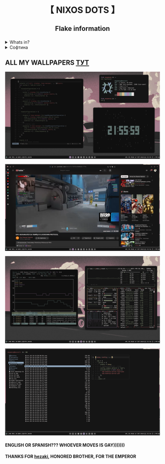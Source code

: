 <div align="center">
	<h1>【 NIXOS DOTS 】</h1>
</div>

<div align="center">
	<h2>Flake information</h2>
	<h3></h3>
</div>

 <details> 
  <summary>Whats in?</summary>
     
  - **Paradise**: using cool colorscheme [paradise](https://github.com/paradise-theme/paradise)
  - **Two configurations**: i using two machines: PC and Thinkpad
  - **Hyprland is GOAT**: cool and many-feature wm [hyprland](https://github.com/hyprwm/Hyprland)
  - **ANIMATIONS!11!!**: animations is cool))))
  - **WIP**: it isnt finally version
</details>

<details>
  <summary>Софтина</summary>


  | Название | Описание |
  | ------------- | ------------- |
	| Desktop utilites |
	| [hyprland](https://github.com/hyprwm/hyprland) | Best window manager |
  | [kitty](https://github.com/kovidgoyal/kitty) | Very good terminal with image preview |
  | [foot](https://codeberg.org/dnkl/foot) | Simplest terminal |
	| [grimblast](https://github.com/hyprwm/contrib/tree/main/grimblast) | Screenshoter |
  | [nwg-drawer](https://github.com/nwg-piotr/nwg-drawer) | Gnome-like launcher |
  | [waybar](https://github.com/Alexays/Waybar) | Bar for waylands |
	| CLI utilites |
  | [fish](https://github.com/fish-shell/fish-shell) | Just working shell |
  | [fastfetch](https://github.com/fastfetch-cli/fastfetch) | Fetch for be cool rices |
	| [yazi](https://github.com/sxyazi/yazi) | Rusted file-manager great!!! |
  | [joshuto](https://github.com/kamiyaa/joshuto) | Rusted file-manager |
  | [helix](https://github.com/helix-editor/helix) | Best text editor with vi-like keys |
  | [micro](https://github.com/zyedidia/micro) | Simplest fucking text editor |
  | [cava](https://github.com/karlstav/cava) | Sound visualizer |
  | [eza](https://github.com/eza-community/eza) | Rusted ls with icons |
  | [lutgen](https://github.com/ozwaldorf/lutgen-rs) | Rusted lut |
	| [nvtop](https://github.com/Syllo/nvtop) | Top for GPU |
	| [btop](https://github.com/aristocratos/btop) | Very informated top |
  | [doas](https://wiki.archlinux.org/title/Doas) | sudo from bsd systems |
	| GUI utilites |
  | [firefox](https://github.com/mozilla) | Customizable browser |
  | [bottles](https://github.com/bottlesdevs/Bottles) | Wine launcher |
  | [nemo](https://github.com/linuxmint/nemo) | File manager from Cinnamon |
  | [obsidian](https://obsidian.md) | Markdown |
	| [onlyoffice](https://github.com/ONLYOFFICE/DesktopEditors) | Office suite |
  | [prismlauncher](https://github.com/PrismLauncher/PrismLauncher) | Fuckm all my homies plays this shit man |
  | [vesktop](https://github.com/Vencord/Vesktop) | Wayland Discord client |
  | [qbittorrent](https://github.com/qbittorrent/qBittorrent) | Torrents))))) hahah)))) |
  | [ayugram](https://github.com/AyuGram/AyuGramDesktop) | Telegram client with ghost mode |
  | [file-Roller](https://gitlab.gnome.org/GNOME/file-roller) | Archiver |
	| [mpv](https://github.com/mpv-player/mpv) | Simplest video player |
	| [anime4k](https://github.com/bloc97/Anime4K) | Anime upscaler |
	| [swayimg](https://github.com/artemsen/swayimg) | Simple image viewer |
	| Misc |
	| [nix-tree](https://github.com/utdemir/nix-tree) | Tree for your generations&derivations |
	| [prefetch-github](https://github.com/seppeljordan/nix-prefetch-github) | Tool for fetching github repo |
	| [tenki](https://github.com/ckaznable/tenki) | TUI clock with effects |
	| [confetty](https://github.com/maaslalani/confetty) | Confetty and fireworks in terminal |
  | [jetbrains](https://github.com/ryanoasis/nerd-fonts/tree/master/patched-fonts/JetBrainsMono) | Nerded JetBrains |
  
  - IDK WHAT ALSO DUDES
</details>

## ALL MY WALLPAPERS [ТУТ](https://github.com/axax-loll/nix-wallpapers)

![aye](https://github.com/axax-loll/nix-wallpapers/blob/main/dotfiles/fetch.png?raw=true)

![ауе](https://github.com/axax-loll/nix-wallpapers/blob/main/dotfiles/furryfox.png?raw=true)

![ауе](https://github.com/axax-loll/nix-wallpapers/blob/main/dotfiles/top.png?raw=true)

![ауе](https://github.com/axax-loll/nix-wallpapers/blob/main/dotfiles/yazi.png?raw=true)

#### ENGLISH OR SPANISH??? WHOEVER MOVES IS GAY)))))))
#### THANKS FOR [hezaki](https://codeberg.org/Hezaki/Touka/), HONORED BROTHER, FOR THE EMPEROR
